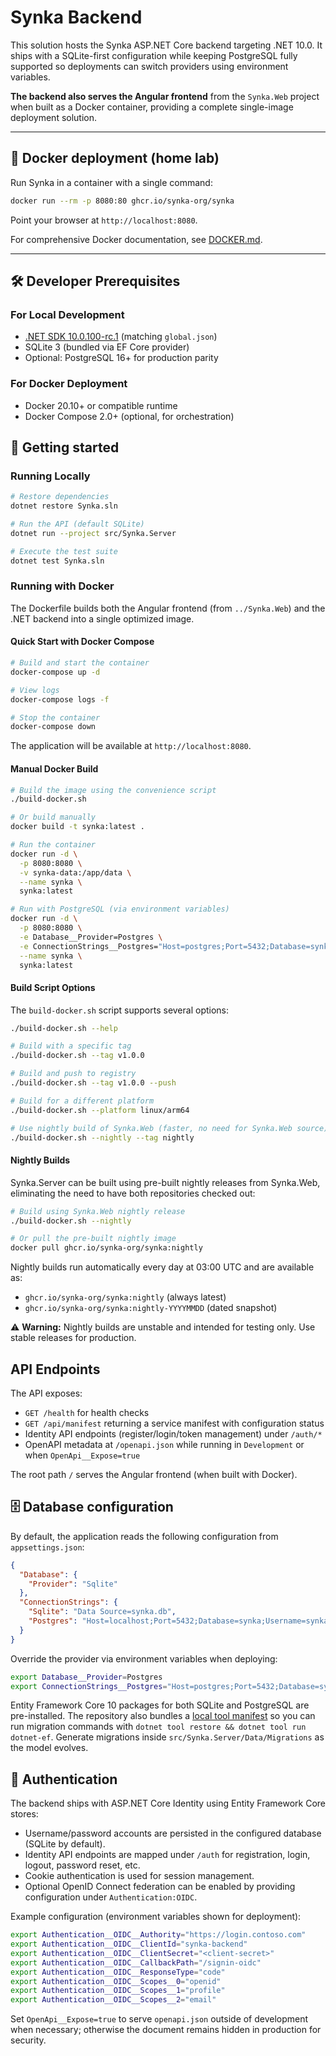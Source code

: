 # Synka Backend

This solution hosts the Synka ASP.NET Core backend targeting .NET 10.0. It ships with a SQLite-first configuration while keeping PostgreSQL fully supported so deployments can switch providers using environment variables.

**The backend also serves the Angular frontend** from the `Synka.Web` project when built as a Docker container, providing a complete single-image deployment solution.

---

## 🐳 Docker deployment (home lab)

Run Synka in a container with a single command:

```bash
docker run --rm -p 8080:80 ghcr.io/synka-org/synka
```

Point your browser at `http://localhost:8080`.

For comprehensive Docker documentation, see [DOCKER.md](DOCKER.md).

---

## 🛠️ Developer Prerequisites

### For Local Development

- [.NET SDK 10.0.100-rc.1](https://dotnet.microsoft.com/download) (matching `global.json`)
- SQLite 3 (bundled via EF Core provider)
- Optional: PostgreSQL 16+ for production parity

### For Docker Deployment

- Docker 20.10+ or compatible runtime
- Docker Compose 2.0+ (optional, for orchestration)

## 🚀 Getting started

### Running Locally

```bash
# Restore dependencies
dotnet restore Synka.sln

# Run the API (default SQLite)
dotnet run --project src/Synka.Server

# Execute the test suite
dotnet test Synka.sln
```

### Running with Docker

The Dockerfile builds both the Angular frontend (from `../Synka.Web`) and the .NET backend into a single optimized image.

#### Quick Start with Docker Compose

```bash
# Build and start the container
docker-compose up -d

# View logs
docker-compose logs -f

# Stop the container
docker-compose down
```

The application will be available at `http://localhost:8080`.

#### Manual Docker Build

```bash
# Build the image using the convenience script
./build-docker.sh

# Or build manually
docker build -t synka:latest .

# Run the container
docker run -d \
  -p 8080:8080 \
  -v synka-data:/app/data \
  --name synka \
  synka:latest

# Run with PostgreSQL (via environment variables)
docker run -d \
  -p 8080:8080 \
  -e Database__Provider=Postgres \
  -e ConnectionStrings__Postgres="Host=postgres;Port=5432;Database=synka;Username=synka;Password=ChangeMe123" \
  --name synka \
  synka:latest
```

#### Build Script Options

The `build-docker.sh` script supports several options:

```bash
./build-docker.sh --help

# Build with a specific tag
./build-docker.sh --tag v1.0.0

# Build and push to registry
./build-docker.sh --tag v1.0.0 --push

# Build for a different platform
./build-docker.sh --platform linux/arm64

# Use nightly build of Synka.Web (faster, no need for Synka.Web source)
./build-docker.sh --nightly --tag nightly
```

#### Nightly Builds

Synka.Server can be built using pre-built nightly releases from Synka.Web, eliminating the need to have both repositories checked out:

```bash
# Build using Synka.Web nightly release
./build-docker.sh --nightly

# Or pull the pre-built nightly image
docker pull ghcr.io/synka-org/synka:nightly
```

Nightly builds run automatically every day at 03:00 UTC and are available as:

- `ghcr.io/synka-org/synka:nightly` (always latest)
- `ghcr.io/synka-org/synka:nightly-YYYYMMDD` (dated snapshot)

⚠️ **Warning:** Nightly builds are unstable and intended for testing only. Use stable releases for production.

## API Endpoints

The API exposes:

- `GET /health` for health checks
- `GET /api/manifest` returning a service manifest with configuration status
- Identity API endpoints (register/login/token management) under `/auth/*`
- OpenAPI metadata at `/openapi.json` while running in `Development` or when `OpenApi__Expose=true`

The root path `/` serves the Angular frontend (when built with Docker).

## 🗄️ Database configuration

By default, the application reads the following configuration from `appsettings.json`:

```json
{
  "Database": {
    "Provider": "Sqlite"
  },
  "ConnectionStrings": {
    "Sqlite": "Data Source=synka.db",
    "Postgres": "Host=localhost;Port=5432;Database=synka;Username=synka;Password=ChangeMe;Ssl Mode=Prefer"
  }
}
```

Override the provider via environment variables when deploying:

```bash
export Database__Provider=Postgres
export ConnectionStrings__Postgres="Host=postgres;Port=5432;Database=synka;Username=synka;Password=SuperSecret;Ssl Mode=Require"
```

Entity Framework Core 10 packages for both SQLite and PostgreSQL are pre-installed. The repository also bundles a [local tool manifest](./dotnet-tools.json) so you can run migration commands with `dotnet tool restore && dotnet tool run dotnet-ef`. Generate migrations inside `src/Synka.Server/Data/Migrations` as the model evolves.

## 🔐 Authentication

The backend ships with ASP.NET Core Identity using Entity Framework Core stores:

- Username/password accounts are persisted in the configured database (SQLite by default).
- Identity API endpoints are mapped under `/auth` for registration, login, logout, password reset, etc.
- Cookie authentication is used for session management.
- Optional OpenID Connect federation can be enabled by providing configuration under `Authentication:OIDC`.

Example configuration (environment variables shown for deployment):

```bash
export Authentication__OIDC__Authority="https://login.contoso.com"
export Authentication__OIDC__ClientId="synka-backend"
export Authentication__OIDC__ClientSecret="<client-secret>"
export Authentication__OIDC__CallbackPath="/signin-oidc"
export Authentication__OIDC__ResponseType="code"
export Authentication__OIDC__Scopes__0="openid"
export Authentication__OIDC__Scopes__1="profile"
export Authentication__OIDC__Scopes__2="email"
```

Set `OpenApi__Expose=true` to serve `openapi.json` outside of development when necessary; otherwise the document remains hidden in production for security.
